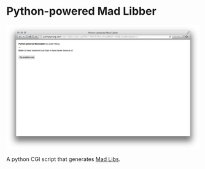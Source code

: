 # Python-powered Mad Libber

![Mad Libber screenshot](mad-libber-screenshot.png)

A python CGI script that generates [Mad Libs](http://en.wikipedia.org/wiki/Mad_libs).
